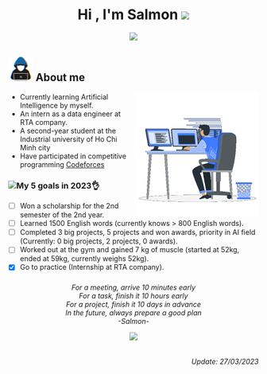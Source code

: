 
<h1 align="center"><b>Hi , I'm Salmon </b><img src="https://media.giphy.com/media/hvRJCLFzcasrR4ia7z/giphy.gif" width="35"></h1>

<p align="center">
  <a href="https://github.com/DenverCoder1/readme-typing-svg"><img src="https://readme-typing-svg.herokuapp.com?font=Time+New+Roman&color=cyan&size=25&center=true&vCenter=true&width=600&height=50&lines=Artificial+Intelligence;++;Web+Developer;Data+Science+Student;"></a>
</p>

## <picture><img src = "https://github.com/0xAbdulKhalid/0xAbdulKhalid/raw/main/assets/mdImages/about_me.gif" width = 50px></picture> **About me**

<picture> <img align="right" src="https://github.com/0xAbdulKhalid/0xAbdulKhalid/raw/main/assets/mdImages/Right_Side.gif" width = 250px></picture>

- Currently learning Artificial Intelligence by myself.
- An intern as a data engineer at RTA company.
- A second-year student at the Industrial university of Ho Chi Minh city
- Have participated in competitive programming [Codeforces](https://codeforces.com/profile/Salmon1)
  
### <img src="https://media.giphy.com/media/iY8CRBdQXODJSCERIr/giphy.gif" width="35"><b>My 5 goals in 2023👌</b>

- [ ] Won a scholarship for the 2nd semester of the 2nd year.
- [ ] Learned 1500 English words (currently knows > 800 English words).
- [ ] Completed 3 big projects, 5 projects and won awards, priority in AI field (Currently: 0 big projects, 2 projects, 0 awards).
- [ ] Worked out at the gym and gained 7 kg of muscle (started at 52kg, ended at 59kg, currently weighs 52kg).
- [X] Go to practice (Internship at RTA company).

### <a src="" width="35"><b></b>

<div align="center">
  
*For a meeting, arrive 10 minutes early\
For a task, finish it 10 hours early\
For a project, finish it 10 days in advance\
In the future, always prepare a good plan\
                               -Salmon-*

<img src="https://user-images.githubusercontent.com/73097560/115834477-dbab4500-a447-11eb-908a-139a6edaec5c.gif"><br><br>

  <p align="right"><em>Update: 27/03/2023</em></p>

